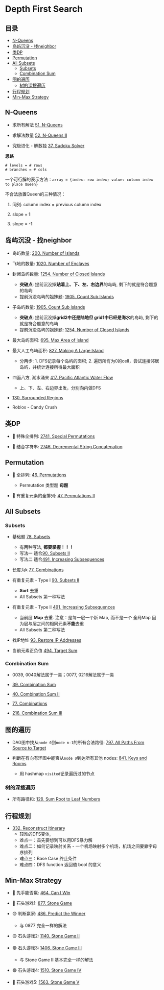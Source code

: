 # Depth First Search

## 目录
* [N-Queens](#n-Queens)
* [岛屿沉没 - 找neighbor](#岛屿沉没---找neighbor)
* [类DP](#类dp)
* [Permutation](#permutation)
* [All Subsets](#all-subsets)
    * [Subsets](#subsets)
    * [Combination Sum](#combination-sum)
* [图的遍历](#图的遍历)
    * [树的深搜遍历](#树的深搜遍历)
* [行程规划](#行程规划)
* [Min-Max Strategy](#min-max-strategy)



## N-Queens

* 求所有解法 [51. N-Queens](https://leetcode.com/problems/n-queens/)

* 求解法数量 [52. N-Queens II](https://leetcode.com/problems/n-queens-ii/)

* 究极进化 - 解数独 [37. Sudoku Solver](https://leetcode.com/problems/sudoku-solver/)

**思路**

```
# levels = # rows
# branches = # cols
```

一个可行解的表示方法：`array = {index: row index; value: column index to place Queen}`

不合法放置Queen的三种情况：

1. 同列: column index = previous column index

2. slope = 1

3. slope = -1



## 岛屿沉没 - 找neighbor

* 岛屿数量: [200. Number of Islands](https://leetcode.com/problems/number-of-islands/submissions/)

* 飞地的数量: [1020. Number of Enclaves](https://leetcode.com/problems/number-of-enclaves/)

* 封闭岛屿数量: [1254. Number of Closed Islands](https://leetcode.com/problems/number-of-closed-islands/)
    * **突破点**: 提前沉没掉**贴着上、下、左、右边界**的岛屿, 剩下的就是符合题意的岛屿
    * 提前沉没岛屿的姐妹题: [1905. Count Sub Islands](https://leetcode.com/problems/count-sub-islands/)

* 子岛屿数量: [1905. Count Sub Islands](https://leetcode.com/problems/count-sub-islands/)
    * **突破点**: 提前沉没掉**grid2中还是陆地但 grid1中已经是海水**的岛屿, 剩下的就是符合题意的岛屿
    * 提前沉没岛屿的姐妹题: [1254. Number of Closed Islands](https://leetcode.com/problems/number-of-closed-islands/)

* 最大岛屿面积: [695. Max Area of Island](https://leetcode.com/problems/max-area-of-island/)

* 最大人工岛屿面积: [827. Making A Large Island](https://leetcode.com/problems/making-a-large-island/)
    * 分两步: 1. DFS记录每个岛屿的面积; 2. 遍历所有为0的cell，尝试连接邻居岛屿，并统计连接所得最大面积

* 四面八方, 潮水涌来 [417. Pacific Atlantic Water Flow](https://leetcode.com/problems/pacific-atlantic-water-flow/)
    * 上、下、左、右边界出发，分别向内做DFS

* [130. Surrounded Regions](https://leetcode.com/problems/surrounded-regions/)

* Roblox - Candy Crush

## 类DP

* :red_circle: 特殊全排列: [2741. Special Permutations](https://leetcode.com/problems/special-permutations/)

* :red_circle: 结合字符串: [2746. Decremental String Concatenation](https://leetcode.com/problems/decremental-string-concatenation/description/)


## Permutation

* :red_circle: 全排列: [46. Permutations](https://leetcode.com/problems/permutations/)
    * Permutation 类型题 **母题**

* :red_circle: 有重复元素的全排列: [47. Permutations II](https://leetcode.com/problems/permutations-ii/)




## All Subsets

### Subsets

* 基础题 [78. Subsets](https://leetcode.com/problems/subsets/)
    * 有两种写法, **都要掌握！！！**
    * 写法一 适合[90. Subsets II](https://leetcode.com/problems/subsets-ii/)
    * 写法二 适合[491. Increasing Subsequences](https://leetcode.com/problems/increasing-subsequences/)

* 长度为k [77. Combinations](https://leetcode.com/problems/combinations/)

* 有重复元素 - Type I [90. Subsets II](https://leetcode.com/problems/subsets-ii/)
    * **Sort** 去重
    * All Subsets 第一种写法

* 有重复元素 - Type II [491. Increasing Subsequences](https://leetcode.com/problems/increasing-subsequences/)
    * 当前层 **Map** 去重. 注意：是每一层一个新 Map, 而不是一个 全局Map 因为层与层之间的相同元素**不能**去重
    * All Subsets 第二种写法

* 找IP地址 [93. Restore IP Addresses](https://leetcode.com/problems/restore-ip-addresses/)

* 当前元素正负值 [494. Target Sum](https://leetcode.com/problems/target-sum/)

### Combination Sum
* 0039, 0040解法属于一类；0077, 0216解法属于一类

* [39. Combination Sum](https://leetcode.com/problems/combination-sum/)

* [40. Combination Sum II](https://leetcode.com/problems/combination-sum-ii/)

* [77. Combinations](https://leetcode.com/problems/combinations/)

* [216. Combination Sum III](https://leetcode.com/problems/combination-sum-iii/)



## 图的遍历
* DAG图中找从`node 0`到`node n-1`的所有合法路径: [797. All Paths From Source to Target](https://leetcode.com/problems/all-paths-from-source-to-target/description/)

* 判断在有向有环图中能否从`node 0`到达所有其他 nodes: [841. Keys and Rooms](https://leetcode.com/problems/keys-and-rooms/description/)
    * 用 hashmap `visited`记录遍历过的节点

### 树的深搜遍历

* 所有路径和: [129. Sum Root to Leaf Numbers](https://leetcode.com/problems/sum-root-to-leaf-numbers/)


## 行程规划

* [332. Reconstruct Itinerary](https://leetcode.com/problems/reconstruct-itinerary/)
    * 较难的DFS变体, 
    * 难点一：首先要想到可以用DFS暴力解
    * 难点二：如何记录映射关系 - 一个机场映射多个机场，机场之间要靠字母序排列
    * 难点三：Base Case 终止条件
    * 难点四：DFS function 返回值 bool 的意义


## Min-Max Strategy
* :red_circle: 先手能否赢: [464. Can I Win](https://leetcode.com/problems/can-i-win/description/)

* :red_circle: 石头游戏1: [877. Stone Game](https://leetcode.com/problems/stone-game/description/)

* :yellow_circle: 判断赢家: [486. Predict the Winner](https://leetcode.com/problems/predict-the-winner/description/)
    * 与 0877 完全一样的解法

* :yellow_circle: 石头游戏2: [1140. Stone Game II](https://leetcode.com/problems/stone-game-ii/description/)

* :green_circle: 石头游戏3: [1406. Stone Game III](https://leetcode.com/problems/stone-game-iii/description/)
    * 与 Stone Game II 基本完全一样的解法

* :green_circle: 石头游戏4: [1510. Stone Game IV](https://leetcode.com/problems/stone-game-iv/description/)

* :red_circle: 石头游戏5: [1563. Stone Game V](https://leetcode.com/problems/stone-game-v/description/)